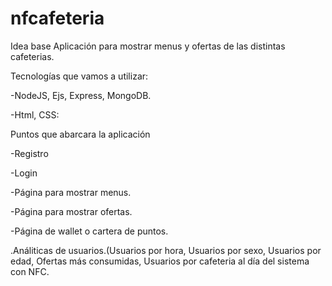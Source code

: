 # nfcafeteria

Idea base
  Aplicación para mostrar menus y ofertas de las distintas cafeterias.

Tecnologías que vamos a utilizar:
 
  -NodeJS, Ejs, Express, MongoDB.
 
  -Html, CSS:
 
Puntos que abarcara la aplicación 
  
  -Registro
  
  -Login
  
  -Página para mostrar menus.
  
  -Página para mostrar ofertas.
  
  -Página de wallet o cartera de puntos.
  
  .Análiticas de usuarios.(Usuarios por hora, Usuarios por sexo, Usuarios por edad, Ofertas más consumidas, Usuarios por cafeteria al día del sistema con NFC.
  
  
  
